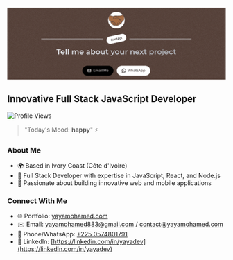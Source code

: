 [![hero](./hero.png?raw=true)](https://yayamohamed.com)

## Innovative Full Stack JavaScript Developer

![Profile Views](https://komarev.com/ghpvc/?username=yaya12085&color=brightgreen)

> "Today's Mood: **happy**" ⚡

### About Me
* 🌍 Based in Ivory Coast (Côte d'Ivoire)
* 💼 Full Stack Developer with expertise in JavaScript, React, and Node.js
* 🚀 Passionate about building innovative web and mobile applications

### Connect With Me
* 🌐 Portfolio: [yayamohamed.com](https://yayamohamed.com)
* ✉️ Email: [yayamohamed883@gmail.com](mailto:yayamohamed883@gmail.com) / [contact@yayamohamed.com](mailto:contact@yayamohamed.com)
* 📱 Phone/WhatsApp: [+225 0574801791](tel:+2250574801791)
* 🔗 LinkedIn: [https://linkedin.com/in/yayadev](https://linkedin.com/in/yayadev)
